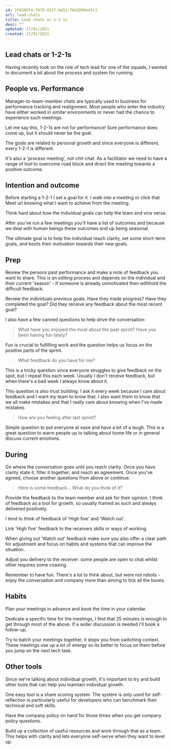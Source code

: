 ```yaml
---
id: 1fd285f4-f479-4157-be51-fb62896e47c1
url: lead-chats
title: Lead chats or 1-2-1s
desc: ""
updated: 17/01/2021
created: 17/01/2021
---
```


## Lead chats or 1-2-1s

Having recently took on the role of tech lead for one of the squads, I wanted to document a bit about the process and system for running.

## People vs. Performance

Manager-to-team-member chats are typically used in business for performance tracking and realignment. Most people who enter the industry have either worked in similar environments or never had the chance to experience such meetings.

Let me say this, 1-2-1s are not for performance! Sure performance does come up, but it should never be the goal.

The goals are related to personal growth and since everyone is different, every 1-2-1 is different.

It's also a 'process meeting', not chit-chat. As a facilitator we need to have a range of tool to overcome road block and direct the meeting towards a positive outcome.

## Intention and outcome

Before starting a 1-2-1 I set a goal for it. I walk into a meeting or click that Meet url knowing what I want to achieve from the meeting.

Think hard about how the individual goals can help the team and vice versa.

After you've run a few meetings you'll have a list of outcomes and because we deal with human beings these outcomes end up being seasonal.

The ultimate goal is to help the individual reach clarity, set some short-term goals, and boots their motivation towards their new goals.

## Prep

Review the persons past performance and make a note of feedback you want to share. This is an editing process and depends on the individual and their current 'season' - if someone is already unmotivated then withhold the difficult feedback.

Review the individuals previous goals. Have they made progress? Have they completed the goal? Did they receive any feedback about the most recent goal?

I also have a few canned questions to help drive the conversation:

> What have you enjoyed the most about the past sprint? Have you been having fun lately?

Fun is crucial to fulfilling work and the question helps us focus on the positive parts of the sprint.

> What feedback do you have for me?

This is a tricky question since everyone struggles to give feedback on the spot, but I repeat this each week. Usually I don't receive feedback, but when there's a bad week I always know about it.

This question is also trust building. I ask it every week because I care about feedback and I want my team to know that. I also want them to know that we all make mistakes and that I really care about knowing when I've made mistakes.

> How are you feeling after last sprint?

Simple question to put everyone at ease and have a bit of a laugh. This is a great question to warm people up to talking about home life or in general discuss current emotions.

## During

Go where the conversation goes until you reach clarity. Once you have clarity state it, filter it together, and reach an agreement. Once you've agreed, choose another questions from above or continue.

> Here is some feedback... What do you think of it?

Provide the feedback to the team member and ask for their opinion. I think of feedback as a tool for growth, so usually framed as such and always delivered positively.

I tend to think of feedback of 'High five' and 'Watch out'.

Link 'High five' feedback to the receivers skills or ways of working.

When giving out 'Watch out' feedback make sure you also offer a clear path for adjustment and focus on habits and systems that can improve the situation.

Adjust you delivery to the receiver: some people are open to chat whilst other requires some coaxing.

Remember to have fun. There's a lot to think about, but were not robots - enjoy the conversation and company more than aiming to tick all the boxes.

## Habits

Plan your meetings in advance and book the time in your calendar.

Dedicate a specific time for the meetings, I find that 25 minutes is enough to get through most of the above. If a wider discussion is needed I'll book a follow-up.

Try to batch your meetings together, it stops you from switching context. These meetings use up a lot of energy so its better to focus on them before you jump on the next tech task.

## Other tools

Since we're talking about individual growth, it's important to try and build other tools that can help you maintain individual growth.

One easy tool is a share scoring system. The system is only used for self-reflection is particularly useful for developers who can benchmark their technical and soft skills.

Have the company policy on hand for those times when you get company policy questions.

Build up a collection of useful resources and work through that as a team. This helps with clarity and lets everyone self-serve when they want to level up.
